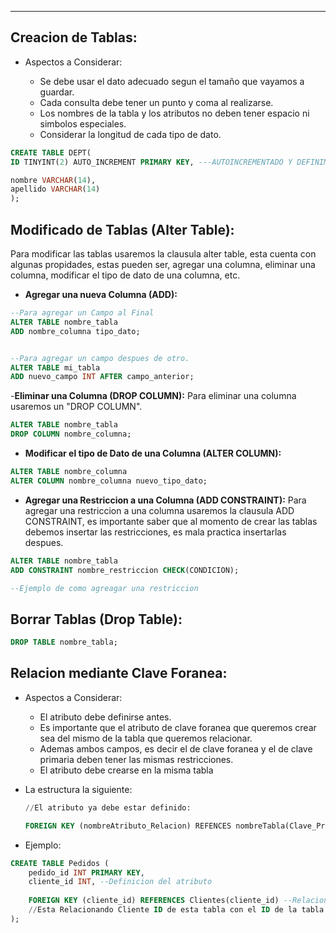 
---
## Creacion de Tablas:

- Aspectos a Considerar:
    
    - Se debe usar el dato adecuado segun el tamaño que vayamos a guardar.
    - Cada consulta debe tener un punto y coma al realizarse.
    - Los nombres de la tabla y los atributos no deben tener espacio ni simbolos especiales.
    - Considerar la longitud de cada tipo de dato.
```sql
CREATE TABLE DEPT(
ID TINYINT(2) AUTO_INCREMENT PRIMARY KEY, ---AUTOINCREMENTADO Y DEFINIMOS CLAVE PRIMARIA

nombre VARCHAR(14),
apellido VARCHAR(14)
);
```
    
## Modificado de Tablas (Alter Table):
Para modificar las tablas usaremos  la clausula alter table, esta cuenta con algunas propidades, estas pueden ser, agregar una columna, eliminar una columna, modificar el tipo de dato de una columna, etc.
- **Agregar una nueva Columna (ADD):**
	
```sql
--Para agregar un Campo al Final
ALTER TABLE nombre_tabla
ADD nombre_columna tipo_dato;


--Para agregar un campo despues de otro.
ALTER TABLE mi_tabla
ADD nuevo_campo INT AFTER campo_anterior;

```

-**Eliminar una Columna (DROP COLUMN):**
Para eliminar una columna usaremos un "DROP COLUMN".

```sql
ALTER TABLE nombre_tabla
DROP COLUMN nombre_columna;
```

- **Modificar el tipo de Dato de una Columna (ALTER COLUMN):**
```sql
ALTER TABLE nombre_columna
ALTER COLUMN nombre_columna nuevo_tipo_dato;
```

- **Agregar una Restriccion a una Columna (ADD CONSTRAINT):**
	 Para agregar una restriccion a una columna usaremos la clausula ADD CONSTRAINT, es importante saber que al momento de crear las tablas debemos insertar las restricciones, es mala practica insertarlas despues.
	 
```sql
ALTER TABLE nombre_tabla
ADD CONSTRAINT nombre_restriccion CHECK(CONDICION);

--Ejemplo de como agreagar una restriccion
```



## Borrar Tablas (Drop Table):

```sql
DROP TABLE nombre_tabla;
```


## Relacion mediante Clave Foranea:

- Aspectos a Considerar:
    
    - El atributo debe definirse antes.
    - Es importante que el atributo de clave foranea que queremos crear sea del mismo de la tabla que queremos relacionar.
    - Ademas ambos campos, es decir el de clave foranea y el de clave primaria deben tener las mismas restricciones.
    - El atributo debe crearse en la misma tabla
- La estructura la siguiente:
    
    ```sql
    //El atributo ya debe estar definido:
    
    FOREIGN KEY (nombreAtributo_Relacion) REFENCES nombreTabla(Clave_Primaria);
    ```
    
- Ejemplo:
    
```sql
CREATE TABLE Pedidos (
    pedido_id INT PRIMARY KEY,
    cliente_id INT, --Definicion del atributo
	
    FOREIGN KEY (cliente_id) REFERENCES Clientes(cliente_id) --Relacion del atributo
    //Esta Relacionando Cliente ID de esta tabla con el ID de la tabla Clientes. 
);
```

	